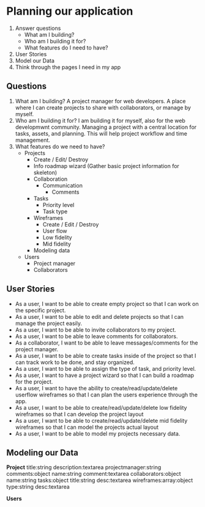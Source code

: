 # Planning our application

1. Answer questions
	- What am I building?
	- Who am I building it for?
	- What features do I need to have?
2. User Stories
3. Model our Data
4. Think through the pages I need in my app

## Questions

1. What am I building? A project manager for web developers. A place where I can create projects to share with collaborators, or manage by myself.   
2. Who am I building it for?  I am building it for myself, also for the web developmwnt community. Managing a project with a central location for tasks, assets, and planning. This will help project workflow and time management.
3. What features do we need to have?
	- Projects
		- Create / Edit/ Destroy
		- Info roadmap wizard (Gather basic project information for skeleton)
		- Collaboration
			- Communication
				- Comments
		- Tasks
			- Priority level
			- Task type
		- Wireframes
			- Create / Edit / Destroy
			- User flow
			- Low fidelity
			- Mid fidelity
		- Modeling data
	- Users
		- Project manager
		- Collaborators

## User Stories

- As a user, I want to be able to create empty project so that I can work on the specific project.
- As a user, I want to be able to edit and delete projects so that I can manage the project easily.
- As a user, I want to be able to invite collaborators to my project.
- As a user, I want to be able to leave comments for collaborators.
- As a collaborator, I want to be able to leave messages/comments for the project manager.
- As a user, I want to be able to create tasks inside of the project so that I can track work to be done, and stay organized.
- As a user, I want to be able to assign the type of task, and priority level.
- As a user, I want to have a project wizard so that I can build a roadmap for the project.
- As a user, I want to have the ability to create/read/update/delete userflow wireframes so that I can plan the users experience through the app.
- As a user, I want to be able to create/read/update/delete low fidelity wireframes so that I can develop the project layout
- As a user, I want to be able to create/read/update/delete mid fidelity wireframes so that I can model the projects actual layout
- As a user, I want to be able to model my projects necessary data.
	
	

## Modeling our Data

**Project**
	title:string
	description:textarea
	projectmanager:string
	comments:object
		name:string
		comment:textarea
	collaborators:object
		name:string
	tasks:object
		title:string
		desc:textarea
	wireframes:array:object
		type:string
		desc:textarea

**Users**
	


